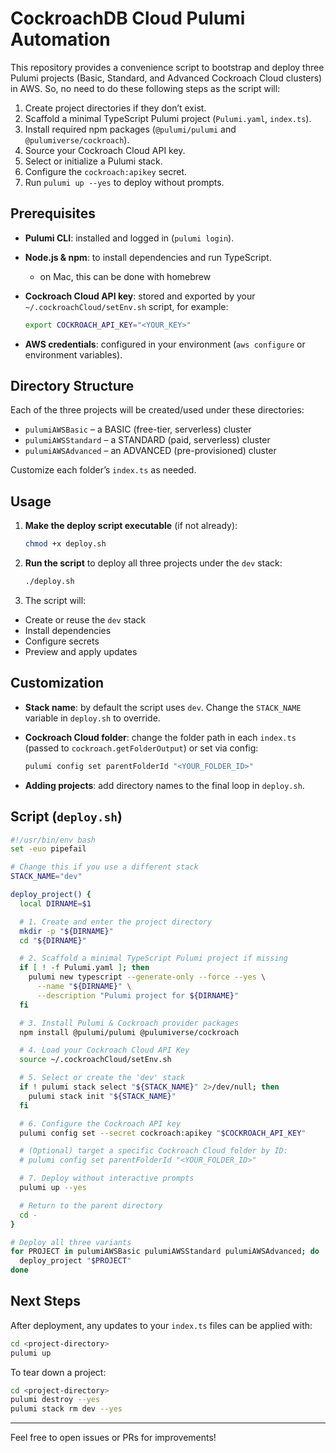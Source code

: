 # CockroachDB Cloud Pulumi Automation

This repository provides a convenience script to bootstrap and deploy three Pulumi projects 
(Basic, Standard, and Advanced Cockroach Cloud clusters) in AWS. So, no need to do these following steps as
the script will:

1. Create project directories if they don’t exist.
2. Scaffold a minimal TypeScript Pulumi project (`Pulumi.yaml`, `index.ts`).
3. Install required npm packages (`@pulumi/pulumi` and `@pulumiverse/cockroach`).
4. Source your Cockroach Cloud API key.
5. Select or initialize a Pulumi stack.
6. Configure the `cockroach:apikey` secret.
7. Run `pulumi up --yes` to deploy without prompts.

## Prerequisites

* **Pulumi CLI**: installed and logged in (`pulumi login`).
* **Node.js & npm**: to install dependencies and run TypeScript.
  * on Mac, this can be done with homebrew
* **Cockroach Cloud API key**: stored and exported by your `~/.cockroachCloud/setEnv.sh` script, for example:

  ```bash
  export COCKROACH_API_KEY="<YOUR_KEY>"
  ```
* **AWS credentials**: configured in your environment (`aws configure` or environment variables).

## Directory Structure

Each of the three projects will be created/used under these directories:

* `pulumiAWSBasic`      – a BASIC (free-tier, serverless) cluster
* `pulumiAWSStandard`   – a STANDARD (paid, serverless) cluster
* `pulumiAWSAdvanced`   – an ADVANCED (pre-provisioned) cluster

Customize each folder’s `index.ts` as needed.

## Usage

1. **Make the deploy script executable** (if not already):

   ```bash
   chmod +x deploy.sh
   ```

2. **Run the script** to deploy all three projects under the `dev` stack:

   ```bash
   ./deploy.sh
   ```

3. The script will:

  * Create or reuse the `dev` stack
  * Install dependencies
  * Configure secrets
  * Preview and apply updates

## Customization

* **Stack name**: by default the script uses `dev`. Change the `STACK_NAME` variable in `deploy.sh` to override.
* **Cockroach Cloud folder**: change the folder path in each `index.ts` (passed to `cockroach.getFolderOutput`) or set via config:

  ```bash
  pulumi config set parentFolderId "<YOUR_FOLDER_ID>"
  ```
* **Adding projects**: add directory names to the final loop in `deploy.sh`.

## Script (`deploy.sh`)

```bash
#!/usr/bin/env bash
set -euo pipefail

# Change this if you use a different stack
STACK_NAME="dev"

deploy_project() {
  local DIRNAME=$1

  # 1. Create and enter the project directory
  mkdir -p "${DIRNAME}"
  cd "${DIRNAME}"

  # 2. Scaffold a minimal TypeScript Pulumi project if missing
  if [ ! -f Pulumi.yaml ]; then
    pulumi new typescript --generate-only --force --yes \
      --name "${DIRNAME}" \
      --description "Pulumi project for ${DIRNAME}"
  fi

  # 3. Install Pulumi & Cockroach provider packages
  npm install @pulumi/pulumi @pulumiverse/cockroach

  # 4. Load your Cockroach Cloud API Key
  source ~/.cockroachCloud/setEnv.sh

  # 5. Select or create the 'dev' stack
  if ! pulumi stack select "${STACK_NAME}" 2>/dev/null; then
    pulumi stack init "${STACK_NAME}"
  fi

  # 6. Configure the Cockroach API key
  pulumi config set --secret cockroach:apikey "$COCKROACH_API_KEY"

  # (Optional) target a specific Cockroach Cloud folder by ID:
  # pulumi config set parentFolderId "<YOUR_FOLDER_ID>"

  # 7. Deploy without interactive prompts
  pulumi up --yes

  # Return to the parent directory
  cd -
}

# Deploy all three variants
for PROJECT in pulumiAWSBasic pulumiAWSStandard pulumiAWSAdvanced; do
  deploy_project "$PROJECT"
done
```

## Next Steps

After deployment, any updates to your `index.ts` files can be applied with:

```bash
cd <project-directory>
pulumi up
```

To tear down a project:

```bash
cd <project-directory>
pulumi destroy --yes
pulumi stack rm dev --yes
```

---

Feel free to open issues or PRs for improvements!


